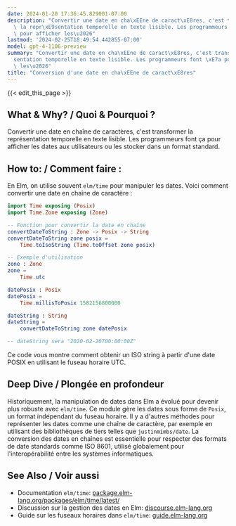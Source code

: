 ```yaml
---
date: 2024-01-20 17:36:45.829001-07:00
description: "Convertir une date en cha\xEEne de caract\xE8res, c'est transformer\
  \ la repr\xE9sentation temporelle en texte lisible. Les programmeurs font \xE7a\
  \ pour afficher les\u2026"
lastmod: '2024-02-25T18:49:54.442855-07:00'
model: gpt-4-1106-preview
summary: "Convertir une date en cha\xEEne de caract\xE8res, c'est transformer la repr\xE9\
  sentation temporelle en texte lisible. Les programmeurs font \xE7a pour afficher\
  \ les\u2026"
title: "Conversion d'une date en cha\xEEne de caract\xE8res"
---
```


{{< edit_this_page >}}

## What & Why? / Quoi & Pourquoi ?
Convertir une date en chaîne de caractères, c'est transformer la représentation temporelle en texte lisible. Les programmeurs font ça pour afficher les dates aux utilisateurs ou les stocker dans un format standard.

## How to: / Comment faire :
En Elm, on utilise souvent `elm/time` pour manipuler les dates. Voici comment convertir une date en chaîne de caractère :

```elm
import Time exposing (Posix)
import Time.Zone exposing (Zone)

-- Fonction pour convertir la date en chaîne
convertDateToString : Zone -> Posix -> String
convertDateToString zone posix =
    Time.toIsoString (Time.toOffset zone posix)

-- Exemple d'utilisation
zone : Zone
zone =
    Time.utc

datePosix : Posix
datePosix =
    Time.millisToPosix 1582156800000

dateString : String
dateString =
    convertDateToString zone datePosix

-- dateString sera "2020-02-20T00:00:00Z"
```
Ce code vous montre comment obtenir un ISO string à partir d'une date POSIX en utilisant le fuseau horaire UTC.

## Deep Dive / Plongée en profondeur
Historiquement, la manipulation de dates dans Elm a évolué pour devenir plus robuste avec `elm/time`. Ce module gère les dates sous forme de `Posix`, un format indépendant du fuseau horaire. Il y a d'autres méthodes pour représenter les dates comme une chaîne de caractère, par exemple en utilisant des bibliothèques de tiers telles que `justinmimbs/date`. La conversion des dates en chaînes est essentielle pour respecter des formats de date standards comme ISO 8601, utilisé globalement pour l'interopérabilité entre les systèmes informatiques.

## See Also / Voir aussi
- Documentation `elm/time`: [package.elm-lang.org/packages/elm/time/latest/](https://package.elm-lang.org/packages/elm/time/latest/)
- Discussion sur la gestion des dates en Elm: [discourse.elm-lang.org](https://discourse.elm-lang.org/)
- Guide sur les fuseaux horaires dans `elm/time`: [guide.elm-lang.org](https://guide.elm-lang.org/effects/time.html)
